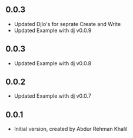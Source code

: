 ## 0.0.3

- Updated DjIo's for seprate Create and Write
- Updated Example with dj v0.0.9

## 0.0.3

- Updated Example with dj v0.0.8

## 0.0.2

- Updated Example with dj v0.0.7

## 0.0.1

- Initial version, created by Abdur Rehman Khalil
